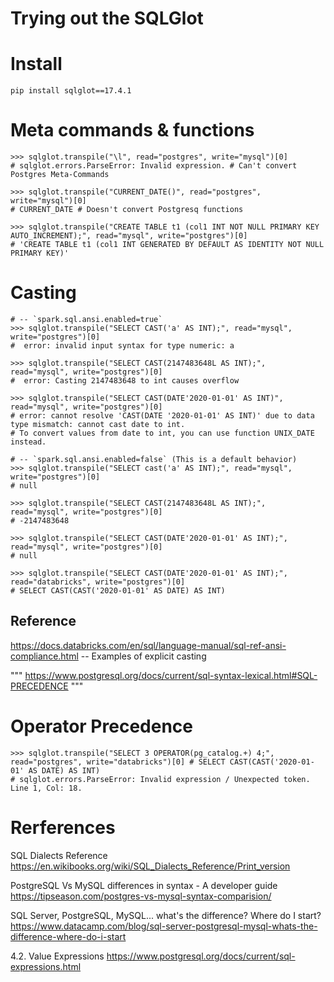 # Trying out the SQLGlot
# Install
```shell
pip install sqlglot==17.4.1
```
# Meta commands & functions
```pycon
>>> sqlglot.transpile("\l", read="postgres", write="mysql")[0]
# sqlglot.errors.ParseError: Invalid expression. # Can't convert Postgres Meta-Commands

>>> sqlglot.transpile("CURRENT_DATE()", read="postgres", write="mysql")[0]
# CURRENT_DATE # Doesn't convert Postgresq functions

>>> sqlglot.transpile("CREATE TABLE t1 (col1 INT NOT NULL PRIMARY KEY AUTO_INCREMENT);", read="mysql", write="postgres")[0]
# 'CREATE TABLE t1 (col1 INT GENERATED BY DEFAULT AS IDENTITY NOT NULL PRIMARY KEY)'
```

# Casting
```pycon
# -- `spark.sql.ansi.enabled=true`
>>> sqlglot.transpile("SELECT CAST('a' AS INT);", read="mysql", write="postgres")[0]
#  error: invalid input syntax for type numeric: a

>>> sqlglot.transpile("SELECT CAST(2147483648L AS INT);", read="mysql", write="postgres")[0]
#  error: Casting 2147483648 to int causes overflow

>>> sqlglot.transpile("SELECT CAST(DATE'2020-01-01' AS INT)", read="mysql", write="postgres")[0]
# error: cannot resolve 'CAST(DATE '2020-01-01' AS INT)' due to data type mismatch: cannot cast date to int.
# To convert values from date to int, you can use function UNIX_DATE instead.

# -- `spark.sql.ansi.enabled=false` (This is a default behavior)
>>> sqlglot.transpile("SELECT cast('a' AS INT);", read="mysql", write="postgres")[0]
# null

>>> sqlglot.transpile("SELECT CAST(2147483648L AS INT);", read="mysql", write="postgres")[0]
# -2147483648

>>> sqlglot.transpile("SELECT CAST(DATE'2020-01-01' AS INT);", read="mysql", write="postgres")[0]
# null

>>> sqlglot.transpile("SELECT CAST(DATE'2020-01-01' AS INT);", read="databricks", write="postgres")[0]
# SELECT CAST(CAST('2020-01-01' AS DATE) AS INT)
```
## Reference
https://docs.databricks.com/en/sql/language-manual/sql-ref-ansi-compliance.html
-- Examples of explicit casting

"""
https://www.postgresql.org/docs/current/sql-syntax-lexical.html#SQL-PRECEDENCE
"""

# Operator Precedence
```pycon
>>> sqlglot.transpile("SELECT 3 OPERATOR(pg_catalog.+) 4;", read="postgres", write="databricks")[0] # SELECT CAST(CAST('2020-01-01' AS DATE) AS INT)
# sqlglot.errors.ParseError: Invalid expression / Unexpected token. Line 1, Col: 18.
```

# Rerferences
SQL Dialects Reference
https://en.wikibooks.org/wiki/SQL_Dialects_Reference/Print_version

PostgreSQL Vs MySQL differences in syntax - A developer guide
https://tipseason.com/postgres-vs-mysql-syntax-comparision/

SQL Server, PostgreSQL, MySQL... what's the difference? Where do I start?
https://www.datacamp.com/blog/sql-server-postgresql-mysql-whats-the-difference-where-do-i-start

4.2. Value Expressions
https://www.postgresql.org/docs/current/sql-expressions.html
